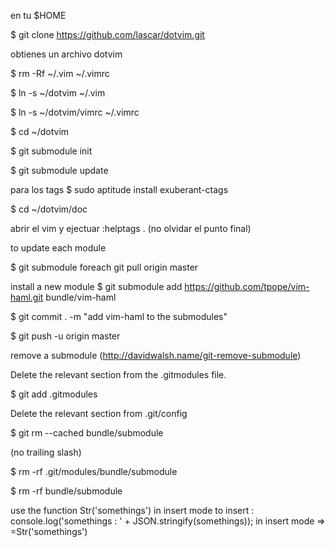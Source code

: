 en tu $HOME

$ git clone https://github.com/lascar/dotvim.git

obtienes un archivo dotvim

$ rm -Rf ~/.vim ~/.vimrc

$ ln -s ~/dotvim ~/.vim

$ ln -s ~/dotvim/vimrc ~/.vimrc


$ cd ~/dotvim

$ git submodule init

$ git submodule update


para los tags
$ sudo aptitude install exuberant-ctags

$ cd ~/dotvim/doc

abrir el vim
y ejectuar
:helptags .
(no olvidar el punto final)


to update each module

$ git submodule foreach git pull origin master


install a new module
$ git submodule add https://github.com/tpope/vim-haml.git bundle/vim-haml

$ git commit . -m "add vim-haml to the submodules"

$ git push -u origin master

remove a submodule (http://davidwalsh.name/git-remove-submodule)

Delete the relevant section from the .gitmodules file. 

$ git add .gitmodules

Delete the relevant section from .git/config

$ git rm --cached bundle/submodule

(no trailing slash)

$ rm -rf .git/modules/bundle/submodule

$ rm -rf bundle/submodule

use the function Str('somethings') in insert mode to insert :
console.log('somethings : ' + JSON.stringify(somethings));
in insert mode => <c-R>=Str('somethings')<enter>
